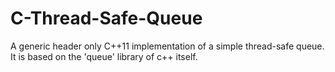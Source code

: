 # C-Thread-Safe-Queue

A generic header only C++11 implementation of a simple thread-safe queue. It is based on the 'queue' library of c++ itself.
